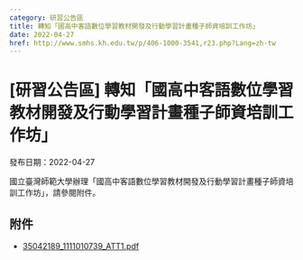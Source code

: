 ```yaml
---
category: 研習公告區
title: 轉知「國高中客語數位學習教材開發及行動學習計畫種子師資培訓工作坊」
date: 2022-04-27
href: http://www.smhs.kh.edu.tw/p/406-1000-3541,r23.php?Lang=zh-tw
---
```


# [研習公告區] 轉知「國高中客語數位學習教材開發及行動學習計畫種子師資培訓工作坊」

發布日期：2022-04-27

國立臺灣師範大學辦理「國高中客語數位學習教材開發及行動學習計畫種子師資培訓工作坊」，請參閱附件。

## 附件

- [35042189_1111010739_ATT1.pdf](https://www.smhs.kh.edu.tw/var/file/0/1000/attach/49/pta_3308_8582416_48438.pdf)
